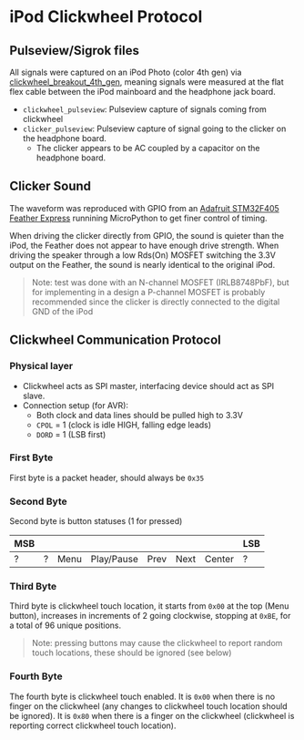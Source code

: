 # iPod Clickwheel Protocol

## Pulseview/Sigrok files

All signals were captured on an iPod Photo (color 4th gen) via [clickwheel_breakout_4th_gen](https://github.com/Gigahawk/clickwheel_breakout_4th_gen), meaning signals were measured at the flat flex cable between the iPod mainboard and the headphone jack board.

- `clickwheel_pulseview`: Pulseview capture of signals coming from clickwheel
- `clicker_pulseview`: Pulseview capture of signal going to the clicker on the headphone board.
    - The clicker appears to be AC coupled by a capacitor on the headphone board.

## Clicker Sound

The waveform was reproduced with GPIO from an [Adafruit STM32F405 Feather Express](https://learn.adafruit.com/adafruit-stm32f405-feather-express) runnining MicroPython to get finer control of timing.

When driving the clicker directly from GPIO, the sound is quieter than the iPod, the Feather does not appear to have enough drive strength.
When driving the speaker through a low Rds(On) MOSFET switching the 3.3V output on the Feather, the sound is nearly identical to the original iPod.
> Note: test was done with an N-channel MOSFET (IRLB8748PbF), but for implementing in a design a P-channel MOSFET is probably recommended since the clicker is directly connected to the digital GND of the iPod

## Clickwheel Communication Protocol
### Physical layer
- Clickwheel acts as SPI master, interfacing device should act as SPI slave.
- Connection setup (for AVR):
    - Both clock and data lines should be pulled high to 3.3V
    - `CPOL` = 1 (clock is idle HIGH, falling edge leads)
    - `DORD` = 1 (LSB first)

### First Byte
First byte is a packet header, should always be `0x35`

### Second Byte
Second byte is button statuses (1 for pressed)

| MSB |   |      |            |      |      |        | LSB |
|-----|---|------|------------|------|------|--------|-----|
| ?   | ? | Menu | Play/Pause | Prev | Next | Center | ?   |

### Third Byte
Third byte is clickwheel touch location, it starts from `0x00` at the top (Menu button), increases in increments of 2 going clockwise, stopping at `0xBE`, for a total of 96 unique positions.
> Note: pressing buttons may cause the clickwheel to report random touch locations, these should be ignored (see below)

### Fourth Byte
The fourth byte is clickwheel touch enabled.
It is `0x00` when there is no finger on the clickwheel (any changes to clickwheel touch location should be ignored).
It is `0x80` when there is a finger on the clickwheel (clickwheel is reporting correct clickwheel touch location).
